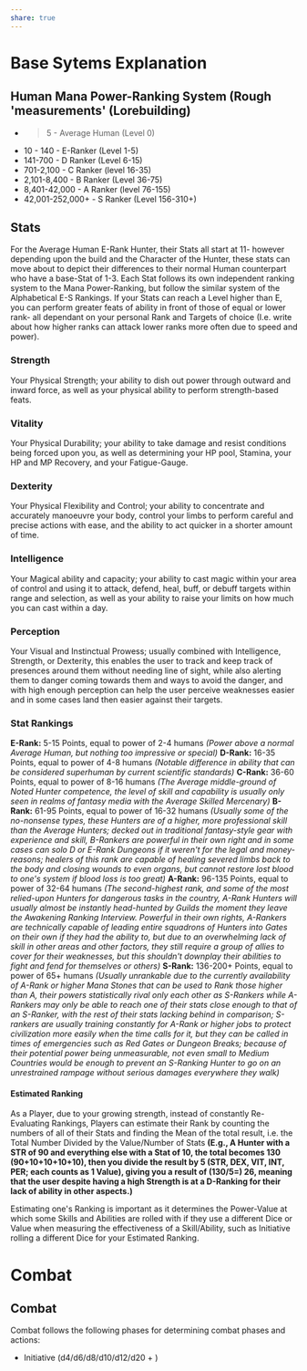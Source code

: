 ```yaml
---
share: true
---
```

# Base Sytems Explanation
## Human Mana Power-Ranking System (Rough 'measurements' (Lorebuilding)
- >5 - Average Human (Level 0)
- 10 - 140 - E-Ranker (Level 1-5)
- 141-700 - D Ranker (Level 6-15)
- 701-2,100 - C Ranker (level 16-35)
- 2,101-8,400 - B Ranker (Level 36-75)
- 8,401-42,000 - A Ranker (level 76-155)
- 42,001-252,000+ - S Ranker (Level 156-310+)
## Stats
For the Average Human E-Rank Hunter, their Stats all start at 11- however depending upon the build and the Character of the Hunter, these stats can move about to depict their differences to their normal Human counterpart who have a base-Stat of 1-3. Each Stat follows its own independent ranking system to the Mana Power-Ranking, but follow the similar system of the Alphabetical E-S Rankings. If your Stats can reach a Level higher than E, you can perform greater feats of ability in front of those of equal or lower rank- all dependant on your personal Rank and Targets of choice (I.e. write about how higher ranks can attack lower ranks more often due to speed and power).
### Strength
Your Physical Strength; your ability to dish out power through outward and inward force, as well as your physical ability to perform strength-based feats.
### Vitality
Your Physical Durability; your ability to take damage and resist conditions being forced upon you, as well as determining your HP pool, Stamina, your HP and MP Recovery, and your Fatigue-Gauge.
### Dexterity
Your Physical Flexibility and Control; your ability to concentrate and accurately manoeuvre your body, control your limbs to perform careful and precise actions with ease, and the ability to act quicker in a shorter amount of time.
### Intelligence
Your Magical ability and capacity; your ability to cast magic within your area of control and using it to attack, defend, heal, buff, or debuff targets within range and selection, as well as your ability to raise your limits on how much you can cast within a day.
### Perception
Your Visual and Instinctual Prowess; usually combined with Intelligence, Strength, or Dexterity, this enables the user to track and keep track of presences around them without needing line of sight, while also alerting them to danger coming towards them and ways to avoid the danger, and with high enough perception can help the user perceive weaknesses easier and in some cases land then easier against their targets.
### Stat Rankings
**E-Rank:** 5-15 Points, equal to power of 2-4 humans *(Power above a normal Average Human, but nothing too impressive or special)*
**D-Rank:** 16-35 Points, equal to power of 4-8 humans *(Notable difference in ability that can be considered superhuman by current scientific standards)*
**C-Rank:** 36-60 Points, equal to power of 8-16 humans *(The Average middle-ground of Noted Hunter competence, the level of skill and capability is usually only seen in realms of fantasy media with the Average Skilled Mercenary)*
**B-Rank:** 61-95 Points, equal to power of 16-32 humans *(Usually some of the no-nonsense types, these Hunters are of a higher, more professional skill than the Average Hunters; decked out in traditional fantasy-style gear with experience and skill, B-Rankers are powerful in their own right and in some cases can solo D or E-Rank Dungeons if it weren't for the legal and money-reasons; healers of this rank are capable of healing severed limbs back to the body and closing wounds to even organs, but cannot restore lost blood to one's system if blood loss is too great)*
**A-Rank:** 96-135 Points, equal to power of 32-64 humans *(The second-highest rank, and some of the most relied-upon Hunters for dangerous tasks in the country, A-Rank Hunters will usually almost be instantly head-hunted by Guilds the moment they leave the Awakening Ranking Interview. Powerful in their own rights, A-Rankers are technically capable of leading entire squadrons of Hunters into Gates on their own if they had the ability to, but due to an overwhelming lack of skill in other areas and other factors, they still require a group of allies to cover for their weaknesses, but this shouldn't downplay their abilities to fight and fend for themselves or others)*
**S-Rank:** 136-200+ Points, equal to power of 65+ humans *(Usually unrankable due to the currently availability of A-Rank or higher Mana Stones that can be used to Rank those higher than A, their powers statistically rival only each other as S-Rankers while A-Rankers may only be able to reach one of their stats close enough to that of an S-Ranker, with the rest of their stats lacking behind in comparison; S-rankers are usually training constantly for A-Rank or higher jobs to protect civilization more easily when the time calls for it, but they can be called in times of emergencies such as Red Gates or Dungeon Breaks; because of their potential power being unmeasurable, not even small to Medium Countries would be enough to prevent an S-Ranking Hunter to go on an unrestrained rampage without serious damages everywhere they walk)*
#### Estimated Ranking
As a Player, due to your growing strength, instead of constantly Re-Evaluating Rankings, Players can estimate their Rank by counting the numbers of all of their Stats and finding the Mean of the total result, i.e. the Total Number Divided by the Value/Number of Stats **(E.g., A Hunter with a STR of 90 and everything else with a Stat of 10, the total becomes 130 (90+10+10+10+10), then you divide the result by 5 (STR, DEX, VIT, INT, PER; each counts as 1 Value), giving you a result of (130/5=) 26, meaning that the user despite having a high Strength is at a D-Ranking for their lack of ability in other aspects.)**

Estimating one's Ranking is important as it determines the Power-Value at which some Skills and Abilities are rolled with if they use a different Dice or Value when measuring the effectiveness of a Skill/Ability, such as Initiative rolling a different Dice for your Estimated Ranking. 
# Combat
## Combat
Combat follows the following phases for determining combat phases and actions:
- Initiative (d4/d6/d8/d10/d12/d20 + )